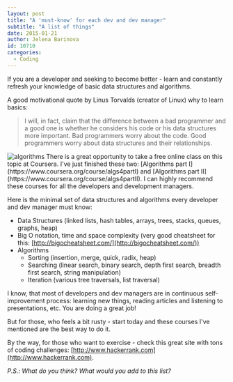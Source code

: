 ```yaml
---
layout: post
title: "A 'must-know' for each dev and dev manager"
subtitle: "A list of things"
date: 2015-01-21
author: Jelena Barinova
id: 10710
categories:
  - Coding
---
```


If you are a developer and seeking to become better - learn and constantly refresh your knowledge of basic data structures and algorithms.

A good motivational quote by Linus Torvalds (creator of Linux) why to learn basics:

>I will, in fact, claim that the difference between a bad programmer and a good one is whether he considers his code or his data structures more important. Bad programmers worry about the code. Good programmers worry about data structures and their relationships.

<img src="{{ site.baseurl }}/img/post_img/Algorithms.png" alt="algorithms" class="right" />
There is a great opportunity to take a free online class on this topic at Coursera. I've just finished these two: [Algorithms part I](https://www.coursera.org/course/algs4partI) and [Algorithms part II](https://www.coursera.org/course/algs4partII). I can highly recommend these courses for all the developers and development managers.

Here is the minimal set of data structures and algorithms every developer and dev manager must know:

* Data Structures (linked lists, hash tables, arrays, trees, stacks, queues, graphs, heap)
* Big O notation, time and space complexity (very good cheatsheet for this: [http://bigocheatsheet.com/](http://bigocheatsheet.com/))
* Algorithms
  * Sorting (insertion, merge, quick, radix, heap)
  * Searching (linear search, binary search, depth first search, breadth first search, string manipulation)
  * Iteration (various tree traversals, list traversal)

I know, that most of developers and dev managers are in continuous self-improvement process: learning new things, reading articles and listening to presentations, etc. You are doing a great job!

But for those, who feels a bit rusty - start today and these courses I've mentioned are the best way to do it.

By the way, for those who want to exercise - check this great site with tons of coding challenges: [http://www.hackerrank.com](http://www.hackerrank.com).

_P.S.: What do you think? What would you add to this list?_
